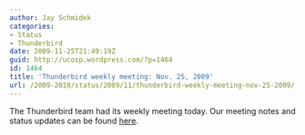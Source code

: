 ```yaml
---
author: Jay Schmidek
categories:
- Status
- Thunderbird
date: 2009-11-25T21:49:19Z
guid: http://ucosp.wordpress.com/?p=1464
id: 1464
title: 'Thunderbird weekly meeting: Nov. 25, 2009'
url: /2009-2010/status/2009/11/thunderbird-weekly-meeting-nov-25-2009/
---
```


The Thunderbird team had its weekly meeting today. Our meeting notes and status updates can be found [here](https://wiki.mozilla.org/Thunderbird/ISPDB/StatusMeetings/2009-11-25).